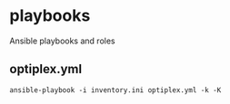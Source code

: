 # playbooks
Ansible playbooks and roles

## optiplex.yml
```
ansible-playbook -i inventory.ini optiplex.yml -k -K
```
